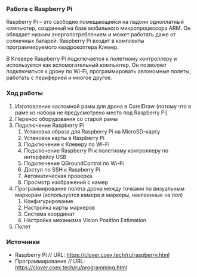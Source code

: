 ### Работа с Raspberry Pi

Raspberry Pi – это свободно помещающийся на ладони одноплатный компьютер, созданный на базе мобильного микропроцессора ARM. Он обладает низким энергопотреблением и может работать даже от солнечных батарей. Raspberry Pi входит в комплекты программируемого квадрокоптера Клевер.

В Клевере Raspberry Pi подключается к полетному контроллеру и используется как вспомогательный компьютер. Он позволяет подключаться к дрону по Wi-Fi, программировать автономные полеты, работать с периферией и многое другое.

### Ход работы

1. Изготовление кастомной рамы для дрона в CorelDraw (потому что в раме из набора не предусмотрено место под Raspberry Pi)
2. Перенос оборудования со старой рамы
3. Подключение Raspberry Pi
	1. Установка образа для Raspberry Pi на MicroSD-карту
	2. Установка карты в Raspberry Pi
	3. Подключение к Клеверу по Wi-Fi
	4. Подключение Raspberry Pi к полетному контроллеру по интерфейсу USB
	5. Подключение QGroundControl по Wi-Fi
	6. Доступ по SSH к Raspberry Pi
	7. Автоматическая проверка
	8. Просмотр изображений с камер
4. Программирование полета дрона между точками по визуальным маркерам (используется камера и маркеры, наклеенные на пол)
	1. Конфигурирование
	2. Настройка карты маркеров
	3. Система координат
	4. Настройка механизма Vision Position Estimation
5. Полет

### Источники
- Raspberry Pi // URL: https://clover.coex.tech/ru/raspberry.html
- Программирование // URL: https://clover.coex.tech/ru/programming.html